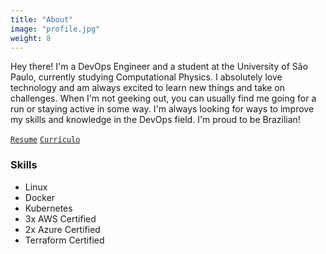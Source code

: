 ```yaml
---
title: "About"
image: "profile.jpg"
weight: 8
---
```


Hey there! I'm a DevOps Engineer and a student at the University of São Paulo, currently studying Computational Physics. I absolutely love technology and am always excited to learn new things and take on challenges. When I'm not geeking out, you can usually find me going for a run or staying active in some way. I'm always looking for ways to improve my skills and knowledge in the DevOps field. I'm proud to be Brazilian!

[`Resume`](https://drive.google.com/file/d/1xKGG0nNF5Oz5XIRYGpjDwVKLC4p-BMUo/view?usp=sharing) [`Currículo`](https://drive.google.com/file/d/1xKGG0nNF5Oz5XIRYGpjDwVKLC4p-BMUo/view?usp=sharing)




### Skills

* Linux
* Docker
* Kubernetes
* 3x AWS Certified
* 2x Azure Certified
* Terraform Certified
